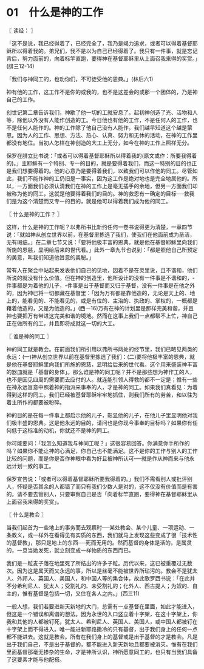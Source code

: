 # 01　什么是神的工作



〖 读经： 〗

「这不是说，我已经得着了，已经完全了，我乃是竭力追求，或者可以得着基督耶稣所以得着我的。弟兄们，我不是以为自己已经得着了。我只有一件事，就是忘记背后，努力面前的，向着标竿直跑，要得神在基督耶稣里从上面召我来得的奖赏。」(腓三12-14)

「我们与神同工的，也劝你们，不可徒受他的恩典。」(林后六1)

神有他的工作，这工作不是你的或我的，也不是这差会的或那一个团体的，乃是神自己的工作。

创世记第二章告诉我们，神歇了他一切的工就安息了。起初神创造了光、活物和人等，除他以外没有人能作创造的工。今日他也有他的工作，不是任何人的工作，也不是任何人能作的。神的工作除了他自己没有人能作，我们越早知道这个越是蒙恩。因为人的工作、思想、方法、热心、认真、努力和无休的活动，在神的工作里都没有地位。当初人怎样在神创造的大工上无分，如今在神的工作上照样无分。

保罗在腓立比书说：「或者可以得着基督耶稣所以得着我的(原文或作：所要我得着的)。」主耶稣有一个特别、专一的目的，就是要得着我们，而这一特别的目的也正是我们想要得着的。他的心意乃是要得着我们，以致我们可以作他的同工。尽管如此，我们不能作神的工仍旧是一事实，因为这工作是绝对地也是完全地属他的。所以，一方面我们必须认清我们在神的工作上是毫无插手的余地，但另一方面我们却被称为他的同工，这就是他要得着我们的目的。神的救恩有一确定的目标──救我们是为这个清楚而又专一的目的，就是他可以得着我们成为他的同工。



〖 什么是神的工作？ 〗

这样，什么是神的工作呢？以弗所书比新约任何一卷书说得更为清楚，一章四节说：「就如神从创立世界以前，在基督里拣选了我们，使我们在他面前成为圣洁，无有瑕疵。」在二章七节又说：「要将他极丰富的恩典，就是他在基督耶稣里向我们所施的恩慈，显明给后来的世代看。」此外一章九节也说到：「都是照他自己所预定的美意，叫我们知道他旨意的奥秘。」

常有人在聚会中站起来发表他们自己的见地，因着不是在灵里说，且不谐和，他们所说的就没有什么价值。但在神的创造里，他所设计的没有一件事是不谐和的，-件事都是为着他的儿子，-件事是出于基督而又归于基督，没有一件事是在他之外的，因为神已将一切都藏在基督里：「因为万有都是靠他造的，无论是天上的、地上的，能看见的、不能看见的，或是有位的、主治的、执政的、掌权的，一概都是藉着他造的，又是为他造的。」(西一16)万有在神的计划里是那样完美和谐，并且神也要把万有带进这完美和谐的境地。然而在这事上我们一点都帮不上忙，神自己正在做所有的工，并且即将成就这一切的大工。



〖 谁是神的同工 〗

神的同工就是教会。在前面我们所引用以弗所书两处的经节里，我们已略见两类的永远：(一)神从创立世界以前在基督里拣选了我们：(二)要将他极丰富的恩典，就是他在基督耶稣里向我们所施的恩慈，显明给后来的世代看。这个用来盛装神丰富的器皿就是「基督的身体」。那么谁是神的同工呢？并不是那些想为神作工的人，也不是因见四周的需要而去应付的人。就连能引领人得救的都不一定是；惟有一些在神永远旨意中照着神的指派来事奉的人，才是神的同工。如果我们真看见：为着得到这样的同工，我们已经被基督耶稣牢牢地抓住，则我们所有的劳苦，和以往为着主所作的都要被粉碎。

神的目的是在每一件事上都启示他的儿子，彰显他的儿子，在他儿子里显明他对我们极丰盛的恩典。这是他永远的目的，请问也是你现今事奉的目标吗？如果你有任何低于这标准的动机，你就还不是神的同工。

你可能要问：「我怎么知道我与神同工呢？」这很容易回答。你满意你手所作的吗？如果你不能让神的心满足，你自己也不能满足。这不是你的工作与别人的工作比较的问题，而是你是否作神眼中看为好且被神所认可──就是作从神而来与他永远计划一致的事工。

保罗宣告说：「或者可以得着基督耶稣所要我得着的。」我们不需看别人或批评别人，怀疑是否其余的人都错了而只有我们少数人是对的，这不仅没有价值而是有害的。请不要去管别人，只要审察自己是否「向着标竿直跑，要得神在基督耶稣里从上面召我来得的奖赏」。



〖 什么是教会 〗

当我们起首为一些地上的事务而去观察时──某处教会、某个儿童、一项运动、一条教义，或一样外在看得见有实质的东西，我们就马上发现这些变成了很「技术性的基督教」，那只是地上的东西──死而无用的。然而基督的身体是活的，是属灵的，一旦当她发死，就立刻变成一样物质的东西而已。

我们是一粒麦子落在地里死了所结出的许多子粒。历代以来，这已被重覆过无数次。因为这是属天而又永远的事，所以是丝毫不能被世界所玷污的。教会不是犹太人、外邦人、英国人、美国人，和中国人等的集合体，故此歌罗西书说：「在此并不分希利尼人、犹太人；受割礼的、未受割礼的；化外人、西古提人；为奴的、自主的，惟有基督是包括一切，又住在各人之内。」(西三11)

一般人想，我们若要进新天新地的大门，总需有一点基督在里面，如此才能进入，但这是一个错误和离谱的想法。因为永世的入口竖立着十字架，在这十字架上，你我和其他的人都被钉死，犹太人、希利尼人、英国人、美国人，或中国人都被钉在十字架上而不得进入。唯一能进新耶路撒冷的只有基督，出于我们身上的任何一点都不能进去。这就是教会。所有在我们身上的基督或是出于基督的才是教会。凡是出于我们自己，不是出于基督的，都不能进入新天新地且都要被消灭。惟有在我们里面基督那毫无掺杂的生命，才是神所认识，神所愿意同工的，也只有当我们具备了这要素才能与他配搭。

